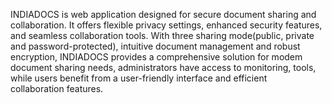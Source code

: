  INDIADOCS is web application designed for secure document sharing and collaboration. It offers flexible privacy settings, enhanced security features, and seamless collaboration tools. With three sharing mode(public, private and password-protected), intuitive document management and robust encryption, INDIADOCS provides a comprehensive solution for modem document sharing needs, administrators have access to monitoring, tools, while users benefit from a user-friendly interface and efficient collaboration features.
